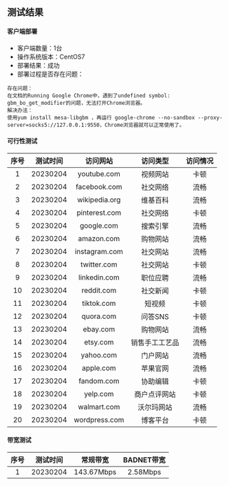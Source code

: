 ## 测试结果
#### 客户端部署
- 客户端数量：1台
- 操作系统版本：CentOS7
- 部署结果：成功
- 部署过程是否存在问题：
  
```
存在问题：
在文档的Running Google Chrome中，遇到了undefined symbol: gbm_bo_get_modifier的问题，无法打开Chrome浏览器。
解决办法：
使用yum install mesa-libgbm ，再运行 google-chrome --no-sandbox --proxy-server=socks5://127.0.0.1:9550，Chrome浏览器就可以正常使用了。
```
#### 可行性测试
| 序号 | 测试时间 |   访问网站    |    访问类型    | 访问情况 |
| :--: | :------: | :-----------: | :------------: | :------: |
|  1   | 20230204 |  youtube.com  |    视频网站    |   卡顿   |
|  2   | 20230204 | facebook.com  |    社交网络    |   流畅   |
|  3   | 20230204 | wikipedia.org |    维基百科    |   流畅   |
|  4   | 20230204 | pinterest.com |    社交网络    |   卡顿   |
|  5   | 20230204 |  google.com   |    搜索引擎    |   流畅   |
|  6   | 20230204 |  amazon.com   |    购物网站    |   流畅   |
|  7   | 20230204 | instagram.com |    社交网站    |   流畅   |
|  8   | 20230204 |  twitter.com  |    社交网站    |   卡顿   |
|  9   | 20230204 | linkedin.com  |    职位应聘    |   流畅   |
|  10  | 20230204 |  reddit.com   |    社交新闻    |   卡顿   |
|  11  | 20230204 |  tiktok.com   |     短视频     |   卡顿   |
|  12  | 20230204 |   quora.com   |    问答SNS     |   卡顿   |
|  13  | 20230204 |   ebay.com    |    购物网站    |   流畅   |
|  14  | 20230204 |   etsy.com    | 销售手工工艺品 |   流畅   |
|  15  | 20230204 |   yahoo.com   |    门户网站    |   流畅   |
|  16  | 20230204 |   apple.com   |    苹果官网    |   流畅   |
|  17  | 20230204 |  fandom.com   |    协助编辑    |   卡顿   |
|  18  | 20230204 |   yelp.com    |  商户点评网站  |   卡顿   |
|  19  | 20230204 |  walmart.com  |   沃尔玛网站   |   流畅   |
|  20  | 20230204 | wordpress.com |    博客平台    |   卡顿   |

#### 带宽测试
| 序号 | 测试时间 |  常规带宽  | BADNET带宽 |
| :--: | :------: | :--------: | :--------: |
|  1   | 20230204 | 143.67Mbps |  2.58Mbps  |